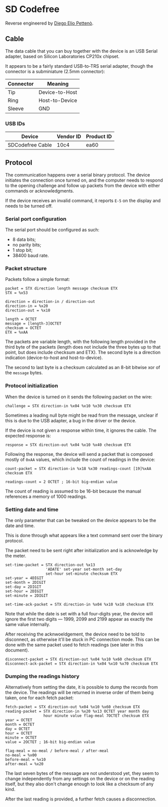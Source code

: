 <!--
SPDX-FileCopyrightText: 2016 The Glucometer Protocols Authors

SPDX-License-Identifier: CC-BY-SA-4.0
-->

# SD Codefree

Reverse engineered by [Diego Elio Pettenò](mailto:flameeyes@flameeyes.com).

## Cable

The data cable that you can buy together with the device is an USB Serial
adapter, based on Silicon Laboratories CP210x chipset.

It appears to be a fairly standard USB-to-TRS serial adapter, though the
connector is a subminiature (2.5mm connector):

| Connector | Meaning        |
| ---       | ---            |
| Tip       | Device-to-Host |
| Ring      | Host-to-Device |
| Sleeve    | GND            |

### USB IDs

| Device           | Vendor ID | Product ID |
| ---              | ---       | ---        |
| SDCodefree Cable | 10c4      | ea60       |

## Protocol

The communication happens over a serial binary protocol. The device initiates the
connection once turned on, and the computer needs to respond to the opening
challenge and follow up packets from the device with either commands or
acknowledgments.

If the device receives an invalid command, it reports `E-5` on the display and
needs to be turned off.

### Serial port configuration

The serial port should be configured as such:

* 8 data bits;
* no parity bits;
* 1 stop bit;
* 38400 baud rate.

### Packet structure

Packets follow a simple format:

    packet = STX direction length message checksum ETX
    STX = %x53

    direction = direction-in / direction-out
    direction-in = %x20
    direction-out = %x10

    length = OCTET
    message = [length-3]OCTET
    checksum = OCTET
    ETX = %xAA

The packets are variable length, with the following length provided in the third
byte of the packets (length does not include the three bytes up to that point,
but does include checksum and ETX). The second byte is a direction indication
(device-to-host and host-to-device).

The second to last byte is a checksum calculated as an 8-bit bitwise xor of the
`message` bytes.

### Protocol initialization

When the device is turned on it sends the following packet on the wire:

    challenge = STX direction-in %x04 %x10 %x30 checksum ETX

Sometimes a leading null byte might be read from the message, unclear if this is
due to the USB adapter, a bug in the driver or the device.

If the device is not given a response within time, it ignores the cable. The
expected response is:

    response = STX direction-out %x04 %x10 %x40 checksum ETX

Following the response, the device will send a packet that is composed mostly of
`0xAA` values, which include the count of readings in the device:

    count-packet = STX direction-in %x18 %x30 readings-count [19]%xAA checksum ETX

    readings-count = 2 OCTET ; 16-bit big-endian value

The count of reading is assumed to be 16-bit because the manual references a
memory of 1000 readings.

### Setting date and time

The only parameter that can be tweaked on the device appears to be the date and
time.

This is done through what appears like a text command sent over the binary
protocol.

The packet need to be sent right after initialization and is acknowledge by the
meter.

    set-time-packet = STX direction-out %x13
                      'ADATE' set-year set-month set-day
                      set-hour set-minute checksum ETX
    set-year = 4DIGIT
    set-month = 2DIGIT
    set-day = 2DIGIT
    set-hour = 2DIGIT
    set-minute = 2DIGIT

    set-time-ack-packet = STX direction-in %x04 %x10 %x10 checksum ETX

Note that while the date is set with a full four-digits year, the device will
ignore the first two digits — 1999, 2099 and 2199 appear as exactly the same
value internally.

After receiving the acknwoeldgement, the device need to be told to disconnect,
as otherwise it'll be stuck in PC connection mode. This can be done with the
same packet used to fetch readings (see later in this document).

    disconnect-packet = STX direction-out %x04 %x10 %x60 checksum ETX
    disconnect-ack-packet = STX direction-in %x04 %x10 %x70 checksum ETX

### Dumping the readings history

Alternatively from setting the date, it is possible to dump the records from the
device. The readings will be returned in inverse order of them being taken, one
for each fetch packet:

    fetch-packet = STX direction-out %x04 %x10 %x60 checksum ETX
    reading-packet = STX direction-in %x20 %x13 OCTET year month day
                     hour minute value flag-meal 7OCTET checksum ETX
    year = OCTET
    month = OCTET
    day = OCTET
    hour = OCTET
    minute = OCTET
    value = 2OCTET ; 16-bit big-endian value

    flag-meal = no-meal / before-meal / after-meal
    no-meal = %x00
    before-meal = %x10
    after-meal = %x20

The last seven bytes of the message are not understood yet, they seem to change
independently from any settings on the device or on the reading itself, but they
also don't change enough to look like a checksum of any kind.

After the last reading is provided, a further fetch causes a disconnection.
